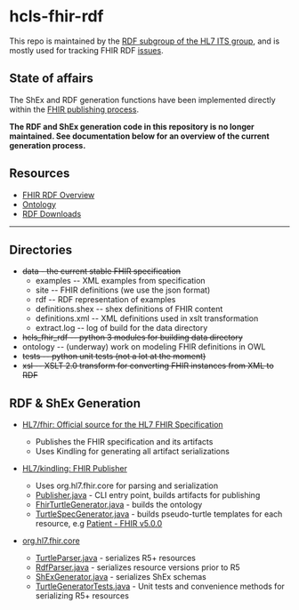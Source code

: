 # hcls-fhir-rdf
This repo is maintained by the [RDF subgroup of the HL7 ITS group](https://confluence.hl7.org/pages/viewpage.action?pageId=66922543), and is mostly used for tracking FHIR RDF [issues](https://github.com/w3c/hcls-fhir-rdf/issues).

## State of affairs
The ShEx and RDF generation functions have been implemented directly within the [FHIR publishing process](https://github.com/HL7/fhir).   

<span color="red">**The RDF and ShEx generation code in this repository is no longer maintained. See documentation below for an overview of the current generation process.**</span>

## Resources
* [FHIR RDF Overview](https://www.hl7.org/fhir/rdf.html)
* [Ontology](https://www.hl7.org/fhir/fhir.ttl)
* [RDF Downloads](https://www.hl7.org/fhir/downloads.html)

---------

## Directories
* <del>data - the current stable FHIR specification</del>
  * examples -- XML examples from specification
  * site -- FHIR definitions (we use the json format)
  * rdf -- RDF representation of examples
  * definitions.shex -- shex definitions of FHIR content
  * definitions.xml -- XML definitions used in xslt transformation
  * extract.log -- log of build for the data directory
* <del>hcls_fhir_rdf -- python 3 modules for building data directory</del>
* ontology -- (underway) work on modeling FHIR definitions in OWL
* <del>tests -- python unit tests (not a lot at the moment)</del>
* <del>xsl -- XSLT 2.0 transform for converting FHIR instances from XML to RDF</del>

## RDF & ShEx Generation
* [HL7/fhir: Official source for the HL7 FHIR Specification](https://github.com/HL7/fhir)
  * Publishes the FHIR specification and its artifacts
  * Uses Kindling for generating all artifact serializations

* [HL7/kindling: FHIR Publisher](https://github.com/HL7/kindling)
  * Uses org.hl7.fhir.core for parsing and serialization
  * [Publisher.java](https://github.com/HL7/kindling/blob/main/src/main/java/org/hl7/fhir/tools/publisher/Publisher.java) - CLI entry point, builds artifacts for publishing
  * [FhirTurtleGenerator.java](https://github.com/HL7/kindling/blob/main/src/main/java/org/hl7/fhir/definitions/generators/specification/FhirTurtleGenerator.java) - builds the ontology
  * [TurtleSpecGenerator.java](https://github.com/HL7/kindling/blob/main/src/main/java/org/hl7/fhir/definitions/generators/specification/TurtleSpecGenerator.java) - builds pseudo-turtle templates for each resource, e.g [Patient - FHIR v5.0.0](https://www.hl7.org/fhir/patient.html#tabs-ttl)

* [org.hl7.fhir.core](https://github.com/hapifhir/org.hl7.fhir.core)
  * [TurtleParser.java](https://github.com/hapifhir/org.hl7.fhir.core/blob/master/org.hl7.fhir.r5/src/main/java/org/hl7/fhir/r5/elementmodel/TurtleParser.java) - serializes R5+ resources
  * [RdfParser.java](https://github.com/hapifhir/org.hl7.fhir.core/blob/master/org.hl7.fhir.r4/src/main/java/org/hl7/fhir/r4/formats/RdfParser.java) - serializes resource versions prior to R5
  * [ShExGenerator.java](https://github.com/hapifhir/org.hl7.fhir.core/blob/master/org.hl7.fhir.r5/src/main/java/org/hl7/fhir/r5/conformance/ShExGenerator.java) - serializes ShEx schemas
  * [TurtleGeneratorTests.java](https://github.com/hapifhir/org.hl7.fhir.core/blob/master/org.hl7.fhir.r5/src/test/java/org/hl7/fhir/r5/test/TurtleGeneratorTests.java) - Unit tests and convenience methods for serializing R5+ resources